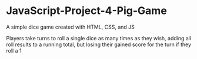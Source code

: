 # JavaScript-Project-4-Pig-Game
<p> A simple dice game created with HTML, CSS, and JS </p>
<p> Players take turns to roll a single dice as many times as they wish, adding all roll results to a running total, but losing their gained score for the turn if they roll a 1 </p>
